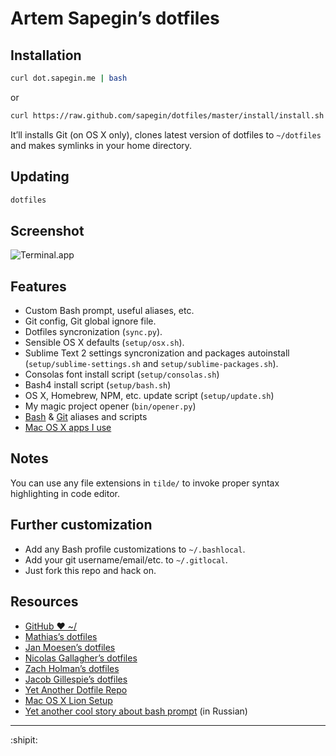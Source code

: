 # Artem Sapegin’s dotfiles

## Installation

```bash
curl dot.sapegin.me | bash
```
or

```bash
curl https://raw.github.com/sapegin/dotfiles/master/install/install.sh | bash
```

It’ll installs Git (on OS X only), clones latest version of dotfiles to `~/dotfiles` and makes symlinks in your home directory.

## Updating

```bash
dotfiles
```

## Screenshot

![Terminal.app](https://raw.github.com/sapegin/dotfiles/master/color/squirrelsong_terminal.png)

## Features

* Custom Bash prompt, useful aliases, etc.
* Git config, Git global ignore file.
* Dotfiles syncronization (`sync.py`).
* Sensible OS X defaults (`setup/osx.sh`).
* Sublime Text 2 settings syncronization and packages autoinstall (`setup/sublime-settings.sh` and `setup/sublime-packages.sh`).
* Consolas font install script (`setup/consolas.sh`)
* Bash4 install script (`setup/bash.sh`)
* OS X, Homebrew, NPM, etc. update script (`setup/update.sh`)
* My magic project opener (`bin/opener.py`)
* [Bash](https://github.com/sapegin/dotfiles/blob/master/docs/Bash.md) & [Git](https://github.com/sapegin/dotfiles/blob/master/docs/Git.md) aliases and scripts
* [Mac OS X apps I use](https://github.com/sapegin/dotfiles/wiki/OS-X-Apps)

## Notes

You can use any file extensions in `tilde/` to invoke proper syntax highlighting in code editor.

## Further customization

* Add any Bash profile customizations to `~/.bashlocal`.
* Add your git username/email/etc. to `~/.gitlocal`.
* Just fork this repo and hack on.

## Resources

* [GitHub ❤ ~/](http://dotfiles.github.com/)
* [Mathias’s dotfiles](https://github.com/mathiasbynens/dotfiles)
* [Jan Moesen’s dotfiles](https://github.com/janmoesen/tilde)
* [Nicolas Gallagher’s dotfiles](https://github.com/necolas/dotfiles)
* [Zach Holman’s dotfiles](https://github.com/holman/dotfiles)
* [Jacob Gillespie’s dotfiles](https://github.com/jacobwg/dotfiles)
* [Yet Another Dotfile Repo](https://github.com/skwp/dotfiles)
* [Mac OS X Lion Setup](https://github.com/ptb/Mac-OS-X-Lion-Setup)
* [Yet another cool story about bash prompt](http://habrahabr.ru/company/mailru/blog/145008/) (in Russian)

---

:shipit: